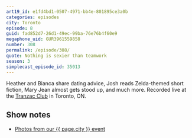 ```yaml
---
art19_id: e1fd4bd1-0507-4971-bb4e-801895ce3a0b
categories: episodes
city: Toronto
episode: 8
guid: fad852d7-26d1-49ec-99ba-76e76b4f60e9
megaphone_uid: GUR3961559858
number: 308
permalink: /episode/308/
quote: Nothing is sexier than teamwork
season: 3
simplecast_episode_id: 35013
---
```


Heather and Bianca share dating advice, Josh reads Zelda-themed short fiction, Mary Jean almost gets stood up, and much more. Recorded live at the [Tranzac Club](http://www.tranzac.org/) in Toronto, ON.

## Show notes
- [Photos from our {{ page.city }} event](https://www.facebook.com/media/set/?set=a.10153607419948600.1073741859.121054468599&type=3)